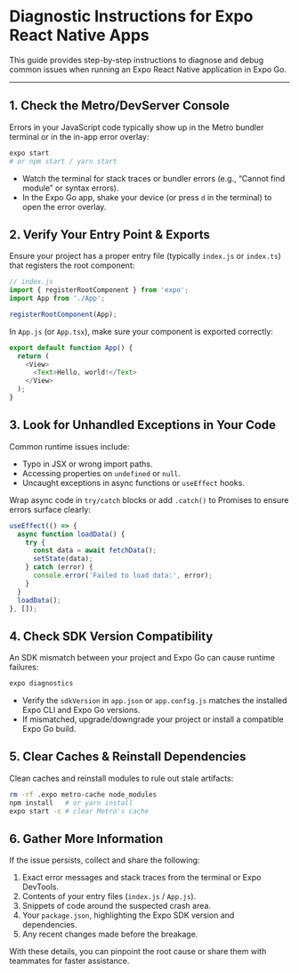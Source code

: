 # Diagnostic Instructions for Expo React Native Apps

This guide provides step-by-step instructions to diagnose and debug common issues when running an Expo React Native application in Expo Go.

---

## 1. Check the Metro/DevServer Console

Errors in your JavaScript code typically show up in the Metro bundler terminal or in the in-app error overlay:

```bash
expo start
# or npm start / yarn start
```

- Watch the terminal for stack traces or bundler errors (e.g., “Cannot find module” or syntax errors).
- In the Expo Go app, shake your device (or press `d` in the terminal) to open the error overlay.

## 2. Verify Your Entry Point & Exports

Ensure your project has a proper entry file (typically `index.js` or `index.ts`) that registers the root component:

```js
// index.js
import { registerRootComponent } from 'expo';
import App from './App';

registerRootComponent(App);
```

In `App.js` (or `App.tsx`), make sure your component is exported correctly:

```js
export default function App() {
  return (
    <View>
      <Text>Hello, world!</Text>
    </View>
  );
}
```

## 3. Look for Unhandled Exceptions in Your Code

Common runtime issues include:
- Typo in JSX or wrong import paths.
- Accessing properties on `undefined` or `null`.
- Uncaught exceptions in async functions or `useEffect` hooks.

Wrap async code in `try/catch` blocks or add `.catch()` to Promises to ensure errors surface clearly:

```js
useEffect(() => {
  async function loadData() {
    try {
      const data = await fetchData();
      setState(data);
    } catch (error) {
      console.error('Failed to load data:', error);
    }
  }
  loadData();
}, []);
```

## 4. Check SDK Version Compatibility

An SDK mismatch between your project and Expo Go can cause runtime failures:

```bash
expo diagnostics
```

- Verify the `sdkVersion` in `app.json` or `app.config.js` matches the installed Expo CLI and Expo Go versions.
- If mismatched, upgrade/downgrade your project or install a compatible Expo Go build.

## 5. Clear Caches & Reinstall Dependencies

Clean caches and reinstall modules to rule out stale artifacts:

```bash
rm -rf .expo metro-cache node_modules
npm install   # or yarn install
expo start -c # clear Metro's cache
```

## 6. Gather More Information

If the issue persists, collect and share the following:

1. Exact error messages and stack traces from the terminal or Expo DevTools.
2. Contents of your entry files (`index.js` / `App.js`).
3. Snippets of code around the suspected crash area.
4. Your `package.json`, highlighting the Expo SDK version and dependencies.
5. Any recent changes made before the breakage.

With these details, you can pinpoint the root cause or share them with teammates for faster assistance.
